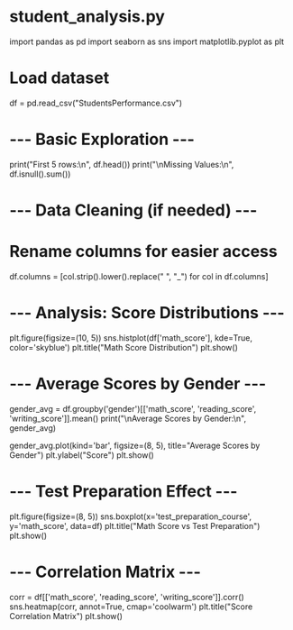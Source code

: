 # student_analysis.py

import pandas as pd
import seaborn as sns
import matplotlib.pyplot as plt

# Load dataset
df = pd.read_csv("StudentsPerformance.csv")

# --- Basic Exploration ---
print("First 5 rows:\n", df.head())
print("\nMissing Values:\n", df.isnull().sum())

# --- Data Cleaning (if needed) ---
# Rename columns for easier access
df.columns = [col.strip().lower().replace(" ", "_") for col in df.columns]

# --- Analysis: Score Distributions ---
plt.figure(figsize=(10, 5))
sns.histplot(df['math_score'], kde=True, color='skyblue')
plt.title("Math Score Distribution")
plt.show()

# --- Average Scores by Gender ---
gender_avg = df.groupby('gender')[['math_score', 'reading_score', 'writing_score']].mean()
print("\nAverage Scores by Gender:\n", gender_avg)

gender_avg.plot(kind='bar', figsize=(8, 5), title="Average Scores by Gender")
plt.ylabel("Score")
plt.show()

# --- Test Preparation Effect ---
plt.figure(figsize=(8, 5))
sns.boxplot(x='test_preparation_course', y='math_score', data=df)
plt.title("Math Score vs Test Preparation")
plt.show()

# --- Correlation Matrix ---
corr = df[['math_score', 'reading_score', 'writing_score']].corr()
sns.heatmap(corr, annot=True, cmap='coolwarm')
plt.title("Score Correlation Matrix")
plt.show()
